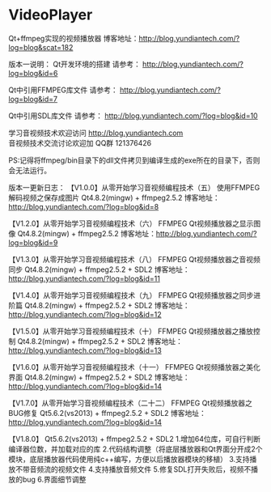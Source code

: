 # VideoPlayer
Qt+ffmpeg实现的视频播放器
博客地址：http://blog.yundiantech.com/?log=blog&scat=182


版本一说明：
Qt开发环境的搭建 请参考：
http://blog.yundiantech.com/?log=blog&id=6

Qt中引用FFMPEG库文件 请参考：
http://blog.yundiantech.com/?log=blog&id=7

Qt中引用SDL库文件 请参考：
http://blog.yundiantech.com/?log=blog&id=10

学习音视频技术欢迎访问 http://blog.yundiantech.com  
音视频技术交流讨论欢迎加 QQ群 121376426  

PS:记得将ffmpeg/bin目录下的dll文件拷贝到编译生成的exe所在的目录下，否则会无法运行。

版本一更新日志：
【V1.0.0】从零开始学习音视频编程技术（五） 使用FFMPEG解码视频之保存成图片
Qt4.8.2(mingw) + ffmpeg2.5.2
博客地址：http://blog.yundiantech.com/?log=blog&id=8

【V1.2.0】从零开始学习音视频编程技术（六） FFMPEG Qt视频播放器之显示图像
Qt4.8.2(mingw) + ffmpeg2.5.2
博客地址：http://blog.yundiantech.com/?log=blog&id=9

【V1.3.0】从零开始学习音视频编程技术（八） FFMPEG Qt视频播放器之音视频同步
Qt4.8.2(mingw) + ffmpeg2.5.2 + SDL2
博客地址：http://blog.yundiantech.com/?log=blog&id=11

【V1.4.0】从零开始学习音视频编程技术（九） FFMPEG Qt视频播放器之同步进阶篇
Qt4.8.2(mingw) + ffmpeg2.5.2 + SDL2
博客地址：http://blog.yundiantech.com/?log=blog&id=12

【V1.5.0】从零开始学习音视频编程技术（十） FFMPEG Qt视频播放器之播放控制
Qt4.8.2(mingw) + ffmpeg2.5.2 + SDL2
博客地址：http://blog.yundiantech.com/?log=blog&id=13

【V1.6.0】从零开始学习音视频编程技术（十一） FFMPEG Qt视频播放器之美化界面
Qt4.8.2(mingw) + ffmpeg2.5.2 + SDL2
博客地址：http://blog.yundiantech.com/?log=blog&id=14

【V1.7.0】从零开始学习音视频编程技术（二十二） FFMPEG Qt视频播放器之BUG修复
Qt5.6.2(vs2013) + ffmpeg2.5.2 + SDL2
博客地址：http://blog.yundiantech.com/?log=blog&id=14

【V1.8.0】
Qt5.6.2(vs2013) + ffmpeg2.5.2 + SDL2
1.增加64位库，可自行判断编译器位数，并加载对应的库
2.代码结构调整（将底层播放器和Qt界面分开成2个模块，底层播放器代码使用纯c++编写，方便以后播放器模块的移植）
3.支持播放不带音频流的视频文件
4.支持播放音频文件
5.修复SDL打开失败后，视频不播放的bug
6.界面细节调整

